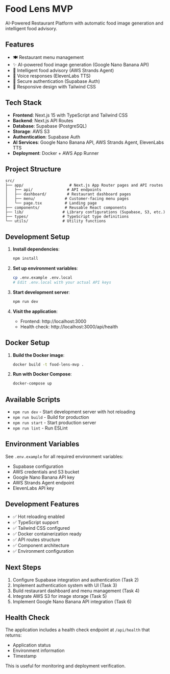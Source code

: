 # Food Lens MVP

AI-Powered Restaurant Platform with automatic food image generation and intelligent food advisory.

## Features

- 🍽️ Restaurant menu management
- ✨ AI-powered food image generation (Google Nano Banana API)
- 🤖 Intelligent food advisory (AWS Strands Agent)
- 🎵 Voice responses (ElevenLabs TTS)
- 🔐 Secure authentication (Supabase Auth)
- 📱 Responsive design with Tailwind CSS

## Tech Stack

- **Frontend**: Next.js 15 with TypeScript and Tailwind CSS
- **Backend**: Next.js API Routes
- **Database**: Supabase (PostgreSQL)
- **Storage**: AWS S3
- **Authentication**: Supabase Auth
- **AI Services**: Google Nano Banana API, AWS Strands Agent, ElevenLabs TTS
- **Deployment**: Docker + AWS App Runner

## Project Structure

```
src/
├── app/                    # Next.js App Router pages and API routes
│   ├── api/               # API endpoints
│   ├── dashboard/         # Restaurant dashboard pages
│   ├── menu/             # Customer-facing menu pages
│   └── page.tsx          # Landing page
├── components/           # Reusable React components
├── lib/                 # Library configurations (Supabase, S3, etc.)
├── types/               # TypeScript type definitions
└── utils/               # Utility functions
```

## Development Setup

1. **Install dependencies**:
   ```bash
   npm install
   ```

2. **Set up environment variables**:
   ```bash
   cp .env.example .env.local
   # Edit .env.local with your actual API keys
   ```

3. **Start development server**:
   ```bash
   npm run dev
   ```

4. **Visit the application**:
   - Frontend: http://localhost:3000
   - Health check: http://localhost:3000/api/health

## Docker Setup

1. **Build the Docker image**:
   ```bash
   docker build -t food-lens-mvp .
   ```

2. **Run with Docker Compose**:
   ```bash
   docker-compose up
   ```

## Available Scripts

- `npm run dev` - Start development server with hot reloading
- `npm run build` - Build for production
- `npm run start` - Start production server
- `npm run lint` - Run ESLint

## Environment Variables

See `.env.example` for all required environment variables:

- Supabase configuration
- AWS credentials and S3 bucket
- Google Nano Banana API key
- AWS Strands Agent endpoint
- ElevenLabs API key

## Development Features

- ✅ Hot reloading enabled
- ✅ TypeScript support
- ✅ Tailwind CSS configured
- ✅ Docker containerization ready
- ✅ API routes structure
- ✅ Component architecture
- ✅ Environment configuration

## Next Steps

1. Configure Supabase integration and authentication (Task 2)
2. Implement authentication system with UI (Task 3)
3. Build restaurant dashboard and menu management (Task 4)
4. Integrate AWS S3 for image storage (Task 5)
5. Implement Google Nano Banana API integration (Task 6)

## Health Check

The application includes a health check endpoint at `/api/health` that returns:
- Application status
- Environment information
- Timestamp

This is useful for monitoring and deployment verification.